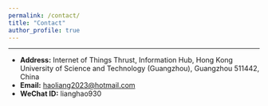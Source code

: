 ```yaml
---
permalink: /contact/
title: "Contact"
author_profile: true
---
```


***

* **Address:** Internet of Things Thrust, Information Hub, Hong Kong University of Science and Technology (Guangzhou), Guangzhou 511442, China  
* **Email:** haoliang2023@hotmail.com
* **WeChat ID:** lianghao930

<div style='display: none'>* **Bilibili：** [梦想养只小羊](https://space.bilibili.com/353554117)